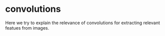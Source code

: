 # convolutions
Here we try to explain the relevance of convolutions for extracting relevant featues from images.
